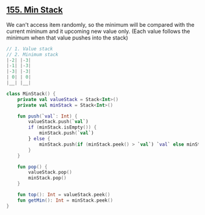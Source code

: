 ## [155. Min Stack](https://leetcode.com/problems/min-stack/)
We can't access item randomly, so the minimum will be compared with the current mininum and it upcoming new value only. (Each value follows the minimum when that value pushes into the stack)

```js
// 1. Value stack
// 2. Minimum stack
|-2| |-3|
|-1| |-3|
|-3| |-3|
| 0| | 0|
|__| |__|
```

```kotlin
class MinStack() {
    private val valueStack = Stack<Int>()
    private val minStack = Stack<Int>()

    fun push(`val`: Int) {
        valueStack.push(`val`)
        if (minStack.isEmpty()) {
            minStack.push(`val`)
        } else {
            minStack.push(if (minStack.peek() > `val`) `val` else minStack.peek())
        }
    }

    fun pop() {
        valueStack.pop()
        minStack.pop()
    }

    fun top(): Int = valueStack.peek()
    fun getMin(): Int = minStack.peek()
}
```